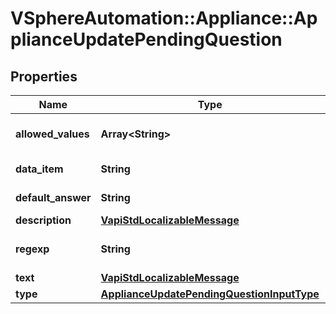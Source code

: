 # VSphereAutomation::Appliance::ApplianceUpdatePendingQuestion

## Properties
Name | Type | Description | Notes
------------ | ------------- | ------------- | -------------
**allowed_values** | **Array&lt;String&gt;** | List of allowed values | [optional] 
**data_item** | **String** | ID of the data item | 
**default_answer** | **String** | Default answer | [optional] 
**description** | [**VapiStdLocalizableMessage**](VapiStdLocalizableMessage.md) |  | 
**regexp** | **String** | Regexp to validate the input | [optional] 
**text** | [**VapiStdLocalizableMessage**](VapiStdLocalizableMessage.md) |  | 
**type** | [**ApplianceUpdatePendingQuestionInputType**](ApplianceUpdatePendingQuestionInputType.md) |  | 


